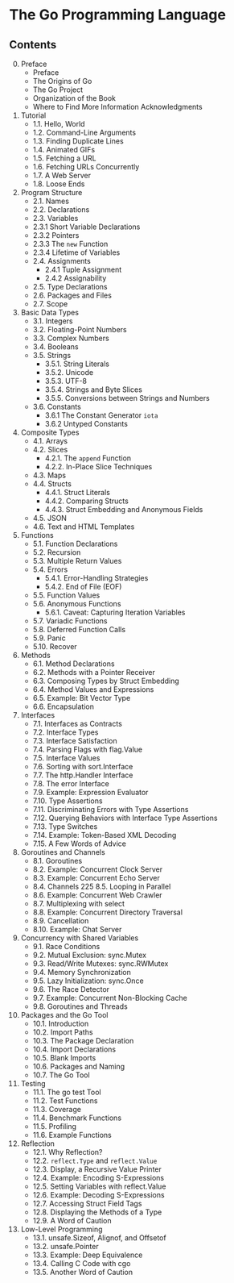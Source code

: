 # The Go Programming Language

## Contents

0. Preface
    - Preface
    - The Origins of Go
    - The Go Project
    - Organization of the Book
    - Where to Find More Information Acknowledgments
1. Tutorial
    - 1.1. Hello, World
    - 1.2. Command-Line Arguments 
    - 1.3. Finding Duplicate Lines
    - 1.4. Animated GIFs
    - 1.5. Fetching a URL
    - 1.6. Fetching URLs Concurrently 
    - 1.7. A Web Server
    - 1.8. Loose Ends
2. Program Structure
    - 2.1. Names
    - 2.2. Declarations
    - 2.3. Variables
     - 2.3.1 Short Variable Declarations
      - 2.3.2 Pointers
      - 2.3.3 The `new` Function
      - 2.3.4 Lifetime of Variables
    - 2.4. Assignments
      - 2.4.1 Tuple Assignment
      - 2.4.2 Assignability
    - 2.5. Type Declarations 
    - 2.6. Packages and Files 
    - 2.7. Scope
3. Basic Data Types
    - 3.1. Integers 
    - 3.2. Floating-Point Numbers 
    - 3.3. Complex Numbers 
    - 3.4. Booleans 
    - 3.5. Strings 
      - 3.5.1. String Literals
      - 3.5.2. Unicode
      - 3.5.3. UTF-8
      - 3.5.4. Strings and Byte Slices
      - 3.5.5. Conversions between Strings and Numbers
    - 3.6. Constants
      - 3.6.1 The Constant Generator `iota`
      - 3.6.2 Untyped Constants
4. Composite Types
    - 4.1. Arrays 
    - 4.2. Slices 
      - 4.2.1. The `append` Function
      - 4.2.2. In-Place Slice Techniques
    - 4.3. Maps 
    - 4.4. Structs 
      - 4.4.1. Struct Literals
      - 4.4.2. Comparing Structs
      - 4.4.3. Struct Embedding and Anonymous Fields
    - 4.5. JSON 
    - 4.6. Text and HTML Templates
5. Functions
    - 5.1. Function Declarations 
    - 5.2. Recursion 
    - 5.3. Multiple Return Values 
    - 5.4. Errors 
      - 5.4.1. Error-Handling Strategies
      - 5.4.2. End of File (EOF)
    - 5.5. Function Values 
    - 5.6. Anonymous Functions 
      - 5.6.1. Caveat: Capturing Iteration Variables
    - 5.7. Variadic Functions 
    - 5.8. Deferred Function Calls 
    - 5.9. Panic 
    - 5.10. Recover
6. Methods 
    - 6.1. Method Declarations 
    - 6.2. Methods with a Pointer Receiver 
    - 6.3. Composing Types by Struct Embedding 
    - 6.4. Method Values and Expressions 
    - 6.5. Example: Bit Vector Type 
    - 6.6. Encapsulation
7. Interfaces
    - 7.1. Interfaces as Contracts 
    - 7.2. Interface Types 
    - 7.3. Interface Satisfaction 
    - 7.4. Parsing Flags with flag.Value 
    - 7.5. Interface Values
    - 7.6. Sorting with sort.Interface 
    - 7.7. The http.Handler Interface 
    - 7.8. The error Interface 
    - 7.9. Example: Expression Evaluator 
    - 7.10. Type Assertions 
    - 7.11. Discriminating Errors with Type Assertions 
    - 7.12. Querying Behaviors with Interface Type Assertions 
    - 7.13. Type Switches 
    - 7.14. Example: Token-Based XML Decoding 
    - 7.15. A Few Words of Advice
8. Goroutines and Channels
    - 8.1. Goroutines 
    - 8.2. Example: Concurrent Clock Server 
    - 8.3. Example: Concurrent Echo Server 
    - 8.4. Channels 225 8.5. Looping in Parallel 
    - 8.6. Example: Concurrent Web Crawler 
    - 8.7. Multiplexing with select 
    - 8.8. Example: Concurrent Directory Traversal 
    - 8.9. Cancellation 
    - 8.10. Example: Chat Server 
9. Concurrency with Shared Variables
    - 9.1. Race Conditions 
    - 9.2. Mutual Exclusion: sync.Mutex 
    - 9.3. Read/Write Mutexes: sync.RWMutex 
    - 9.4. Memory Synchronization 
    - 9.5. Lazy Initialization: sync.Once 
    - 9.6. The Race Detector 
    - 9.7. Example: Concurrent Non-Blocking Cache 
    - 9.8. Goroutines and Threads
10. Packages and the Go Tool
    - 10.1. Introduction
    - 10.2. Import Paths
    - 10.3. The Package Declaration 
    - 10.4. Import Declarations 
    - 10.5. Blank Imports
    - 10.6. Packages and Naming 
    - 10.7. The Go Tool
11. Testing
    - 11.1. The go test Tool 
    - 11.2. Test Functions 
    - 11.3. Coverage 
    - 11.4. Benchmark Functions 
    - 11.5. Profiling 
    - 11.6. Example Functions 
12. Reflection
    - 12.1. Why Reflection? 
    - 12.2. `reflect.Type` and `reflect.Value` 
    - 12.3. Display, a Recursive Value Printer 
    - 12.4. Example: Encoding S-Expressions 
    - 12.5. Setting Variables with reflect.Value 
    - 12.6. Example: Decoding S-Expressions 
    - 12.7. Accessing Struct Field Tags 
    - 12.8. Displaying the Methods of a Type 
    - 12.9. A Word of Caution 
13. Low-Level Programming
    - 13.1. unsafe.Sizeof, Alignof, and Offsetof
    - 13.2. unsafe.Pointer
    - 13.3. Example: Deep Equivalence 
    - 13.4. Calling C Code with cgo
    - 13.5. Another Word of Caution
